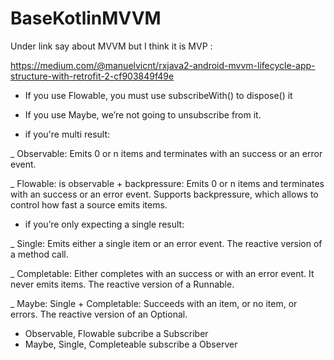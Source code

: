 # BaseKotlinMVVM

Under link say about MVVM but I think it is MVP : 

https://medium.com/@manuelvicnt/rxjava2-android-mvvm-lifecycle-app-structure-with-retrofit-2-cf903849f49e

* If you use Flowable, you must use subscribeWith() to dispose() it
* If you use Maybe, we’re not going to unsubscribe from it.

* if you're multi result:

_ Observable: Emits 0 or n items and terminates with an success or an error event.

_ Flowable: is observable + backpressure: Emits 0 or n items and terminates with an success or an error event. Supports backpressure, which allows to control how fast a source emits items.

* if you’re only expecting a single result:

_ Single: Emits either a single item or an error event. The reactive version of a method call.

_ Completable: Either completes with an success or with an error event. It never emits items. The reactive version of a Runnable.

_ Maybe: Single + Completable: Succeeds with an item, or no item, or errors. The reactive version of an Optional.

* Observable, Flowable subcribe a Subscriber
* Maybe, Single, Completeable subscribe a Observer
